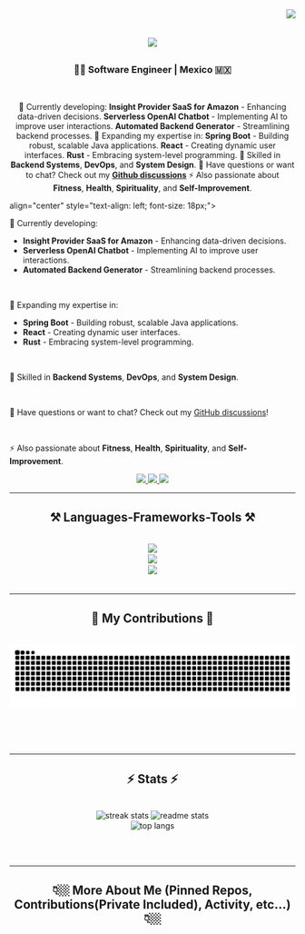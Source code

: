 <img align="right" src="https://visitor-badge.laobi.icu/badge?page_id=Aram32mm.Aram32mm" />

<h1 align="center">
    <img src="https://readme-typing-svg.herokuapp.com/?font=Righteous&size=35&center=true&vCenter=true&width=500&height=70&duration=4000&lines=👁️+👄+👁;Hi+There!+😁;+I'm+Aram!+🕴🏻;Welcome+to+my+Git+🤓" />
</h1>

<h3 align="center"> 👨‍💻 Software Engineer | Mexico 🇲🇽 </h3>

<br/>

<div <div align="center">

🔭 Currently developing:
 **Insight Provider SaaS for Amazon</strong>** - Enhancing data-driven decisions.
 **Serverless OpenAI Chatbot** - Implementing AI to improve user interactions.
 **Automated Backend Generator** - Streamlining backend processes.
🌱 Expanding my expertise in:
 **Spring Boot** - Building robust, scalable Java applications.
 **React** - Creating dynamic user interfaces.
 **Rust** - Embracing system-level programming.
🔧 Skilled in **Backend Systems**, **DevOps**, and **System Design**.
💬 Have questions or want to chat? Check out my **[Github discussions](https://github.com/Aram32mm/Aram32mm/issues)**
⚡ Also passionate about **Fitness**, **Health**, **Spirituality**, and **Self-Improvement**.
 </div>
 
 align="center" style="text-align: left; font-size: 18px;">
  <p>🔭 Currently developing:</p>
  <ul>
    <li><strong>Insight Provider SaaS for Amazon</strong> - Enhancing data-driven decisions.</li>
    <li><strong>Serverless OpenAI Chatbot</strong> - Implementing AI to improve user interactions.</li>
    <li><strong>Automated Backend Generator</strong> - Streamlining backend processes.</li>   
  </ul>
  <br/>
  <p>🌱 Expanding my expertise in:</p>
  <ul>
    <li><strong>Spring Boot</strong> - Building robust, scalable Java applications.</li>
    <li><strong>React</strong> - Creating dynamic user interfaces.</li>
    <li><strong>Rust</strong> - Embracing system-level programming.</li>
  </ul>
  <br/>
  <p>🔧 Skilled in <strong>Backend Systems</strong>, <strong>DevOps</strong>, and <strong>System Design</strong>.</p>
  <br/>
  <p>💬 Have questions or want to chat? Check out my <a href="https://github.com/Aram32mm/Aram32mm/issues">GitHub discussions</a>!</p>
  <br/>
  <p>⚡ Also passionate about <strong>Fitness</strong>, <strong>Health</strong>, <strong>Spirituality</strong>, and <strong>Self-Improvement</strong>.</p>
<div>
 
<div align="center"> 
  <a href="mailto:jose.aram.mendez@gmail.com">
    <img src="https://img.shields.io/badge/Gmail-333333?style=for-the-badge&logo=gmail&logoColor=red" />
  </a>
  <a href="https://www.linkedin.com/in/aram-mendez/" target="_blank">
    <img src="https://img.shields.io/badge/LinkedIn-0077B5?style=for-the-badge&logo=linkedin&logoColor=white" target="_blank" />
  </a>
  <a href="https://blank.page/" target="_blank">
     <img src="https://img.shields.io/badge/Portfolio-FF5722?style=for-the-badge&logo=sqlite&logoColor=white" target="_blank" /> <!-- sqlite, safari, google-chrome are other good icon options -->
  </a>
</div>

 <hr/>
 
<h2 align="center">⚒️ Languages-Frameworks-Tools ⚒️</h2>
<br/>
<div align="center">
    <img src="https://skillicons.dev/icons?i=cpp,py,java,ts,js,html,css,rust,swift,go,matlab,r" /><br>
    <img src="https://skillicons.dev/icons?i=django,express,flask,fastapi,spring,nestjs,nextjs,react,vue,nuxtjs" /><br>
    <img src="https://skillicons.dev/icons?i=nodejs,aws,azure,gcp,git,docker,kubernetes,rabbitmq" /><br>
</div>

<br/>
<hr/>

<div align="center">
  <h2>🐍 My Contributions 🐍</h2>
  <br>
  <img alt="snake eating my contributions" src="https://raw.githubusercontent.com/Aram32mm/Aram32mm/output/github-contribution-grid-snake.svg" />
  
  <br/><br/><br/>
</div>

<hr/>

<h2 align="center">⚡ Stats ⚡</h2>
<br>
<div align=center>
  <img width=390 src="https://streak-stats.demolab.com/?user=Aram32mm&theme=react&border_radius=10" alt="streak stats"/>
  <img width=390 src="https://github-readme-stats.vercel.app/api?username=Aram32mm&show_icons=true&theme=react&rank_icon=github&border_radius=10" alt="readme stats" />
  <br/>
  <img width=325 align="center" src="https://github-readme-stats.vercel.app/api/top-langs/?username=Aram32mm&hide=HTML&langs_count=8&layout=compact&theme=react&border_radius=10&size_weight=0.5&count_weight=0.5&exclude_repo=github-readme-stats" alt="top langs" />
</div>

<br/><br/>

<hr/>
<h2 align="center">👇🏼 More About Me (Pinned Repos, Contributions(Private Included), Activity, etc...) 👇🏼</h2>
